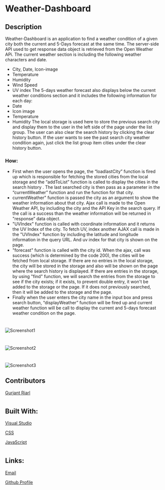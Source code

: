 # Weather-Dashboard
## Description
Weather-Dashboard is an application to find a weather condition of a given city both the current and 5-Days forecast at the same time.
The server-side API used to get response data object is retrieved from the Open Weather APi.
The current weather section is including the following weather characters and date.
* City, Date, Icon-image
* Temperature
* Humidity
* Wind Speed
* UV index
The 5-days weather forecast also displays below the current weather conditions section and it includes the following information for each day:
* Date
* Icon image
* Temperature
* Humidity
The local storage is used here to store the previous search city and display them to the user in the left side of the page under the list group. The user can also clear the search history by clicking the clear history button.
If the user wants to see the past search city weather condition again, just click the list group item cities under the clear history button.

### How:
* First when the user opens the page, the “loadlastCity” function is fired up which is responsible for fetching the stored cities from the local storage and  the “addToList” function is called to display the cities in the search history . The last searched city is then pass as a parameter in the “currentWeather” function and run the function for that city.
* currentWeather" function is passed the city as an argument to show the weather information about that city. Ajax call is made to the Open Weather API, by including the city and the API Key in the search query.  If the call is a success than the weather information will be returned in "response” data object. 
* "UVIndex" function is called with coordinate information and it returns the UV Index of the city. To fetch UV, index another AJAX call is made in the "UVIndex" function by including the latitude and longitude information in the query URL. And uv index for that city is shown on the page. 
* "forecast" function is called with the city id. When the ajax, call was success (which is determined by the code 200), the cities will be fetched from local storage. If there are no entries in the local storage, the city will be stored in the storage and also will be shown on the page where the search history is displayed. If there are entries in the storage, by using "find" function, we will search the entries from the storage to see if the city exists; if it exists, to prevent double entry, it won't be added to the storage or the page. If it does not previously searched, then it will be added to the storage and the page.
* Finally when the user enters the city name  in the input box and press search button, “displayWeather” function will be fired up and current weather function will be call to display the current and 5-days forecast weather condition on the page.


#
![Screenshot1](/assets/images/screenshoot1.png)
#
![Screenshot2](/assets/images/screenshoot2.png)
#
![Screenshot3](/assets/images/screenshoot3.png)



  ## Contributors
[Gurjant Riarl](https://github.com/GurjantRiar/Weatherdashboard)


# 
## Built With:
[Visual Studio](https://visualstudio.microsoft.com/)

[CSS](https://www.w3.org/TR/CSS/#css)

[JavaScript](https://javascript.info/)
# 
## Links:
[Email](pratikpatel_85@yahoo.com)

[Github Profile](https://github.com/GurjantRiar/
)






